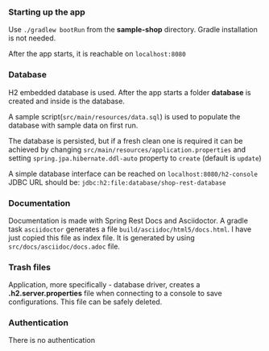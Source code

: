 ### Starting up the app
Use <code>./gradlew bootRun</code> from the **sample-shop** directory. Gradle installation is not needed.

After the app starts, it is reachable on <code>localhost:8080</code>

### Database
H2 embedded database is used. After the app starts a folder **database** is created and inside is the database.

A sample script(<code>src/main/resources/data.sql</code>) is used to populate the database with sample data on first run.

The database is persisted, but if a fresh clean one is required it can be achieved by changing <code>src/main/resources/application.properties</code> and setting
<code>spring.jpa.hibernate.ddl-auto</code> property to <code>create</code> (default is <code>update</code>)

A simple database interface can be reached on <code>localhost:8080/h2-console</code>
JDBC URL should be: <code>jdbc:h2:file:database/shop-rest-database</code>

### Documentation
Documentation is made with Spring Rest Docs and Asciidoctor.
A gradle task <code>asciidoctor</code> generates a file <code>build/asciidoc/html5/docs.html</code>.
I have just copied this file as index file.
It is generated by using <code>src/docs/asciidoc/docs.adoc</code> file.

### Trash files
Application, more specifically - database driver, creates a **.h2.server.properties** file when connecting to a console to 
save configurations. This file can be safely deleted.

### Authentication
There is no authentication
